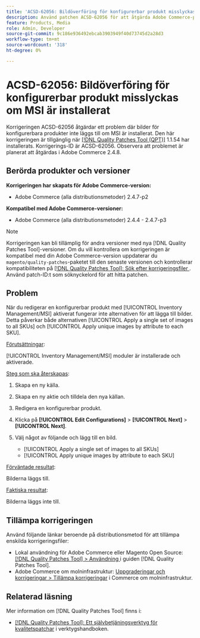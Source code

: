 ```yaml
---
title: 'ACSD-62056: Bildöverföring för konfigurerbar produkt misslyckas om MSI är installerat'
description: Använd patchen ACSD-62056 för att åtgärda Adobe Commerce-problemet där bilder för konfigurerbara produkter inte läggs till om MSI är installerat.
feature: Products, Media
role: Admin, Developer
source-git-commit: 9c186e936492ebcab3903949f40d73745d2a28d3
workflow-type: tm+mt
source-wordcount: '318'
ht-degree: 0%

---
```


# ACSD-62056: Bildöverföring för konfigurerbar produkt misslyckas om MSI är installerat

Korrigeringen ACSD-62056 åtgärdar ett problem där bilder för konfigurerbara produkter inte läggs till om MSI är installerat. Den här korrigeringen är tillgänglig när [[!DNL Quality Patches Tool (QPT)]](/help/tools/quality-patches-tool/quality-patches-tool-to-self-serve-quality-patches.md) 1.1.54 har installerats. Korrigerings-ID är ACSD-62056. Observera att problemet är planerat att åtgärdas i Adobe Commerce 2.4.8.

## Berörda produkter och versioner

**Korrigeringen har skapats för Adobe Commerce-version:**

* Adobe Commerce (alla distributionsmetoder) 2.4.7-p2

**Kompatibel med Adobe Commerce-versioner:**

* Adobe Commerce (alla distributionsmetoder) 2.4.4 - 2.4.7-p3

>[!NOTE]
>
>Korrigeringen kan bli tillämplig för andra versioner med nya [!DNL Quality Patches Tool]-versioner. Om du vill kontrollera om korrigeringen är kompatibel med din Adobe Commerce-version uppdaterar du `magento/quality-patches`-paketet till den senaste versionen och kontrollerar kompatibiliteten på [[!DNL Quality Patches Tool]: Sök efter korrigeringsfiler ](https://experienceleague.adobe.com/tools/commerce-quality-patches/index.html). Använd patch-ID:t som söknyckelord för att hitta patchen.

## Problem

När du redigerar en konfigurerbar produkt med [!UICONTROL Inventory Management/MSI] aktiverat fungerar inte alternativen för att lägga till bilder. Detta påverkar både alternativen [!UICONTROL Apply a single set of images to all SKUs] och [!UICONTROL Apply unique images by attribute to each SKU].

<u>Förutsättningar</u>:

[!UICONTROL Inventory Management/MSI] moduler är installerade och aktiverade.

<u>Steg som ska återskapas</u>:

1. Skapa en ny källa.
1. Skapa en ny aktie och tilldela den nya källan.
1. Redigera en konfigurerbar produkt.
1. Klicka på **[!UICONTROL Edit Configurations]** > **[!UICONTROL Next]** > **[!UICONTROL Next]**.
1. Välj något av följande och lägg till en bild.

   * [!UICONTROL Apply a single set of images to all SKUs]
   * [!UICONTROL Apply unique images by attribute to each SKU]

<u>Förväntade resultat</u>:

Bilderna läggs till.

<u>Faktiska resultat</u>:

Bilderna läggs inte till.

## Tillämpa korrigeringen

Använd följande länkar beroende på distributionsmetod för att tillämpa enskilda korrigeringsfiler:

* Lokal användning för Adobe Commerce eller Magento Open Source: [[!DNL Quality Patches Tool] > Användning ](/help/tools/quality-patches-tool/usage.md) i guiden [!DNL Quality Patches Tool].
* Adobe Commerce om molninfrastruktur: [Uppgraderingar och korrigeringar > Tillämpa korrigeringar](https://experienceleague.adobe.com/docs/commerce-cloud-service/user-guide/develop/upgrade/apply-patches.html) i Commerce om molninfrastruktur.

## Relaterad läsning

Mer information om [!DNL Quality Patches Tool] finns i:

* [[!DNL Quality Patches Tool]: Ett självbetjäningsverktyg för kvalitetspatchar](/help/tools/quality-patches-tool/quality-patches-tool-to-self-serve-quality-patches.md) i verktygshandboken.
